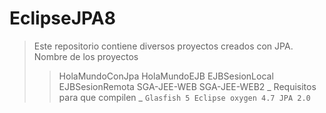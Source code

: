 # EclipseJPA8
> Este repositorio contiene diversos proyectos creados con JPA.
> Nombre de los proyectos
> > HolaMundoConJpa
> > HolaMundoEJB
> > EJBSesionLocal
> > EJBSesionRemota
> > SGA-JEE-WEB
> > SGA-JEE-WEB2
_ Requisitos para que compilen _
`
> Glasfish 5
> Eclipse oxygen 4.7
> JPA 2.0
` 
